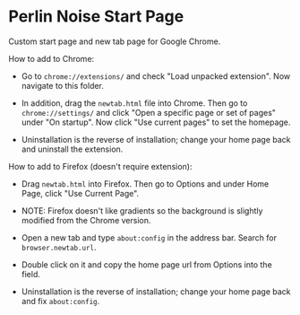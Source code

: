 Perlin Noise Start Page
================

Custom start page and new tab page for Google Chrome.

How to add to Chrome:
* Go to `chrome://extensions/` and check "Load unpacked extension". Now navigate to this folder.

* In addition, drag the `newtab.html` file into Chrome. Then go to `chrome://settings/` and click "Open a specific
page or set of pages" under "On startup". Now click "Use current pages" to set the homepage.

* Uninstallation is the reverse of installation; change your home page back and uninstall the extension.


How to add to Firefox (doesn't require extension):
* Drag `newtab.html` into Firefox. Then go to Options and under Home Page, click "Use Current Page".
* NOTE: Firefox doesn't like gradients so the background is slightly modified from the Chrome version.

* Open a new tab and type `about:config` in the address bar. Search for `browser.newtab.url`.

* Double click on it and copy the home page url from Options into the field.

* Uninstallation is the reverse of installation; change your home page back and fix `about:config`.
